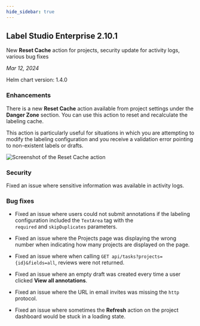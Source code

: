 ```yaml
---
hide_sidebar: true
---
```


## Label Studio Enterprise 2.10.1

<div class="onprem-highlight">New <b>Reset Cache</b> action for projects, security update for activity logs, various bug fixes</div>

*Mar 12, 2024*

Helm chart version: 1.4.0

### Enhancements

There is a new **Reset Cache** action available from project settings under the **Danger Zone** section. You can use this action to reset and recalculate the labeling cache. 

This action is particularly useful for situations in which you are attempting to modify the labeling configuration and you receive a validation error pointing to non-existent labels or drafts. 

![Screenshot of the Reset Cache action](/images/releases/2-10-1-reset-cache.png)

### Security

Fixed an issue where sensitive information was available in activity logs. 

### Bug fixes

- Fixed an issue where users could not submit annotations if the labeling configuration included the `TextArea` tag with the `required` and `skipDuplicates` parameters.

- Fixed an issue where the Projects page was displaying the wrong number when indicating how many projects are displayed on the page.

- Fixed an issue where when calling `GET api/tasks?projects={id}&fields=all`, reviews were not returned.

- Fixed an issue where an empty draft was created every time a user clicked **View all annotations**.

- Fixed an issue where the URL in email invites was missing the `http` protocol.

- Fixed an issue where sometimes the **Refresh** action on the project dashboard would be stuck in a loading state.

